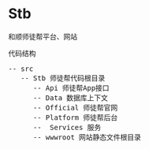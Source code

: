 # Stb
和顺师徒帮平台、网站

代码结构
<pre>
-- src
   -- Stb 师徒帮代码根目录
      -- Api 师徒帮App接口
      -- Data 数据库上下文
      -- Official 师徒帮官网
      -- Platform 师徒帮后台
      --  Services 服务
      -- wwwroot 网站静态文件根目录
</pre>